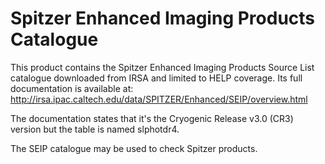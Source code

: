 Spitzer Enhanced Imaging Products Catalogue
===========================================

This product contains the Spitzer Enhanced Imaging Products Source List
catalogue downloaded from IRSA and limited to HELP coverage. Its full
documentation is available at:
http://irsa.ipac.caltech.edu/data/SPITZER/Enhanced/SEIP/overview.html

The documentation states that it's the Cryogenic Release v3.0 (CR3) version but
the table is named slphotdr4.

The SEIP catalogue may be used to check Spitzer products.
